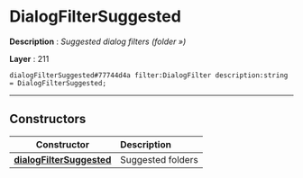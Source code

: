 # DialogFilterSuggested

**Description** : *Suggested dialog filters (folder »)*

**Layer** : 211

```tl
dialogFilterSuggested#77744d4a filter:DialogFilter description:string = DialogFilterSuggested;
```

---

## Constructors

| Constructor | Description |
| :---: | :--- |
| [**dialogFilterSuggested**](constructor/dialogFilterSuggested) | Suggested folders |